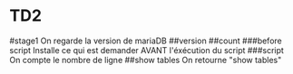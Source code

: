 # TD2

#stage1
On regarde la version de mariaDB
##version
##count
###before script
Installe ce qui est demander AVANT l'éxécution du script
###script
On compte le nombre de ligne
##show tables
On retourne "show tables"
